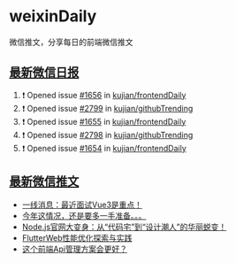 # weixinDaily
微信推文，分享每日的前端微信推文

## [最新微信日报](https://github.com/kujian/weixinDaily/issues)

<!--START_SECTION:activity-->
1. ❗ Opened issue [#1656](https://github.com/kujian/frontendDaily/issues/1656) in [kujian/frontendDaily](https://github.com/kujian/frontendDaily)
2. ❗ Opened issue [#2799](https://github.com/kujian/githubTrending/issues/2799) in [kujian/githubTrending](https://github.com/kujian/githubTrending)
3. ❗ Opened issue [#1655](https://github.com/kujian/frontendDaily/issues/1655) in [kujian/frontendDaily](https://github.com/kujian/frontendDaily)
4. ❗ Opened issue [#2798](https://github.com/kujian/githubTrending/issues/2798) in [kujian/githubTrending](https://github.com/kujian/githubTrending)
5. ❗ Opened issue [#1654](https://github.com/kujian/frontendDaily/issues/1654) in [kujian/frontendDaily](https://github.com/kujian/frontendDaily)
<!--END_SECTION:activity-->


## [最新微信推文](https://weixin.qdkfweb.cn/)

<!-- BLOG-POST-LIST:START -->
- [一线消息：最近面试Vue3是重点！](https://weixin.qdkfweb.cn/40950.html)
- [今年这情况，还是要多一手准备。。。](https://weixin.qdkfweb.cn/40958.html)
- [Node.js官网大变身：从“代码宅”到“设计潮人”的华丽蜕变！](https://weixin.qdkfweb.cn/40929.html)
- [FlutterWeb性能优化探索与实践](https://weixin.qdkfweb.cn/40930.html)
- [这个前端Api管理方案会更好？](https://weixin.qdkfweb.cn/40940.html)
<!-- BLOG-POST-LIST:END -->